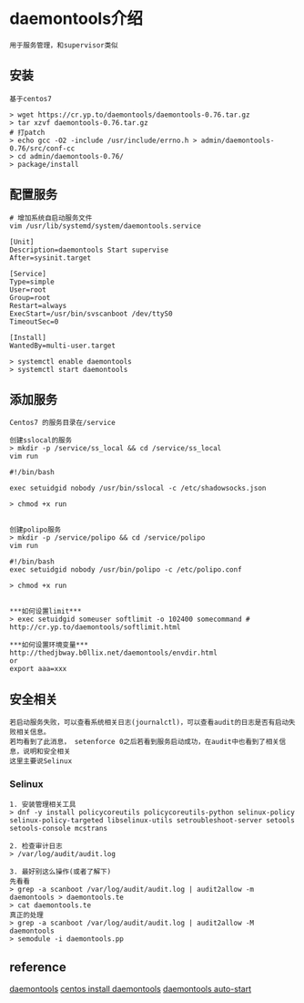# daemontools介绍
```
用于服务管理，和supervisor类似
```

## 安装
```
基于centos7

> wget https://cr.yp.to/daemontools/daemontools-0.76.tar.gz
> tar xzvf daemontools-0.76.tar.gz
# 打patch
> echo gcc -O2 -include /usr/include/errno.h > admin/daemontools-0.76/src/conf-cc
> cd admin/daemontools-0.76/
> package/install
```

## 配置服务
```
# 增加系统自启动服务文件
vim /usr/lib/systemd/system/daemontools.service

[Unit]
Description=daemontools Start supervise
After=sysinit.target

[Service]
Type=simple
User=root
Group=root
Restart=always
ExecStart=/usr/bin/svscanboot /dev/ttyS0
TimeoutSec=0
 
[Install]
WantedBy=multi-user.target

> systemctl enable daemontools
> systemctl start daemontools
```

## 添加服务
```
Centos7 的服务目录在/service

创建sslocal的服务
> mkdir -p /service/ss_local && cd /service/ss_local
vim run

#!/bin/bash

exec setuidgid nobody /usr/bin/sslocal -c /etc/shadowsocks.json

> chmod +x run


创建polipo服务
> mkdir -p /service/polipo && cd /service/polipo
vim run

#!/bin/bash
exec setuidgid nobody /usr/bin/polipo -c /etc/polipo.conf

> chmod +x run


***如何设置limit***
> exec setuidgid someuser softlimit -o 102400 somecommand # http://cr.yp.to/daemontools/softlimit.html

***如何设置环境变量***
http://thedjbway.b0llix.net/daemontools/envdir.html
or
export aaa=xxx
```

## 安全相关
```
若启动服务失败，可以查看系统相关日志(journalctl)，可以查看audit的日志是否有启动失败相关信息。
若均看到了此消息， setenforce 0之后若看到服务启动成功，在audit中也看到了相关信息，说明和安全相关
这里主要说Selinux
```
### Selinux
``` 
1. 安装管理相关工具
> dnf -y install policycoreutils policycoreutils-python selinux-policy selinux-policy-targeted libselinux-utils setroubleshoot-server setools setools-console mcstrans

2. 检查审计日志
> /var/log/audit/audit.log

3. 最好别这么操作(或者了解下)
先看看
> grep -a scanboot /var/log/audit/audit.log | audit2allow -m daemontools > daemontools.te
> cat daemontools.te
真正的处理
> grep -a scanboot /var/log/audit/audit.log | audit2allow -M daemontools
> semodule -i daemontools.pp
```

## reference 
[daemontools](https://cr.yp.to/daemontools.html)
[centos install daemontools](http://marcelog.github.io/articles/install_daemon_tools_centos_amazon_linux.html)
[daemontools auto-start](http://www.phpini.com/linux/rhel-centos-7-setup-daemontools-auto-start)
